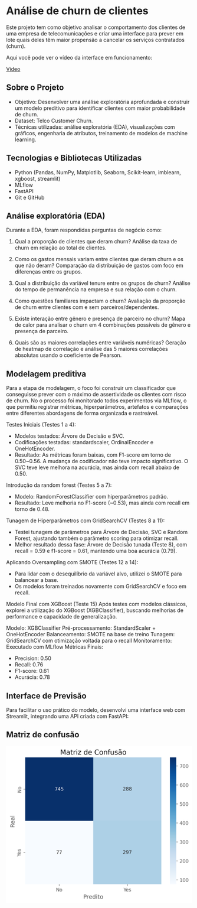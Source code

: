 # Análise de churn de clientes

Este projeto tem como objetivo analisar o comportamento dos clientes de uma empresa de telecomunicações e criar uma interface para prever em lote quais deles têm maior propensão a cancelar os serviços contratados (churn).

Aqui você pode ver o vídeo da interface em funcionamento:

[Vídeo](https://www.linkedin.com/posts/joao-emanuel-7bb2981a4_fiz-algumas-atualiza%C3%A7%C3%B5es-no-meu-%C3%BAltimo-projeto-activity-7354516204541116417-wbsV?utm_source=share&utm_medium=member_desktop&rcm=ACoAAC-9a38B_ih9uTXawvKzjklse66Jn0wYGio)

## Sobre o Projeto
- Objetivo: Desenvolver uma análise exploratória aprofundada e construir um modelo preditivo para identificar clientes com maior probabilidade de churn.
- Dataset: Telco Customer Churn.
- Técnicas utilizadas: análise exploratória (EDA), visualizações com gráficos, engenharia de atributos, treinamento de modelos de machine learning.

## Tecnologias e Bibliotecas Utilizadas
- Python (Pandas, NumPy, Matplotlib, Seaborn, Scikit-learn, imblearn, xgboost, streamlit)
- MLflow
- FastAPI
- Git e GitHub

## Análise exploratória (EDA)
Durante a EDA, foram respondidas perguntas de negócio como:

1. Qual a proporção de clientes que deram churn?
Análise da taxa de churn em relação ao total de clientes.

2. Como os gastos mensais variam entre clientes que deram churn e os que não deram?
Comparação da distribuição de gastos com foco em diferenças entre os grupos.

3. Qual a distribuição da variável tenure entre os grupos de churn?
Análise do tempo de permanência na empresa e sua relação com o churn.

4. Como questões familiares impactam o churn?
Avaliação da proporção de churn entre clientes com e sem parceiros/dependentes.

5. Existe interação entre gênero e presença de parceiro no churn?
Mapa de calor para analisar o churn em 4 combinações possíveis de gênero e presença de parceiro.

6. Quais são as maiores correlações entre variáveis numéricas?
Geração de heatmap de correlação e análise das 5 maiores correlações absolutas usando o coeficiente de Pearson.

## Modelagem preditiva
Para a etapa de modelagem, o foco foi construir um classificador que conseguisse prever com o máximo de assertividade os clientes com risco de churn. No o processo foi monitorado todos experimentos via MLflow, o que permitiu registrar métricas, hiperparâmetros, artefatos e comparações entre diferentes abordagens de forma organizada e rastreável.

Testes Iniciais (Testes 1 a 4):
- Modelos testados: Árvore de Decisão e SVC.
- Codificações testadas: standardscaler, OrdinalEncoder e OneHotEncoder.
- Resultado: As métricas foram baixas, com F1-score em torno de 0.50~0.56. A mudança de codificador não teve impacto significativo. O SVC teve leve melhora na acurácia, mas ainda com recall abaixo de 0.50.

Introdução da random forest (Testes 5 a 7):
- Modelo: RandomForestClassifier com hiperparâmetros padrão.
- Resultado: Leve melhoria no F1-score (~0.53), mas ainda com recall em torno de 0.48.

Tunagem de Hiperparâmetros com GridSearchCV (Testes 8 a 11):
- Testei tunagem de parâmetros para Árvore de Decisão, SVC e Random Forest, ajustando também o parâmetro scoring para otimizar recall.
- Melhor resultado dessa fase: Árvore de Decisão tunada (Teste 8), com recall = 0.59 e f1-score = 0.61, mantendo uma boa acurácia (0.79).

Aplicando Oversampling com SMOTE (Testes 12 a 14):
- Para lidar com o desequilíbrio da variável alvo, utilizei o SMOTE para balancear a base.
- Os modelos foram treinados novamente com GridSearchCV e foco em recall.

Modelo Final com XGBoost (Teste 15)
Após testes com modelos clássicos, explorei a utilização do XGBoost (XGBClassifier), buscando melhorias de performance e capacidade de generalização.

Modelo: XGBClassifier
Pré-processamento: StandardScaler + OneHotEncoder
Balanceamento: SMOTE na base de treino
Tunagem: GridSearchCV com otimização voltada para o recall
Monitoramento: Executado com MLflow
Métricas Finais:
  - Precision: 0.50
  - Recall: 0.76
  - F1-score: 0.61
  - Acurácia: 0.78

## Interface de Previsão
Para facilitar o uso prático do modelo, desenvolvi uma interface web com Streamlit, integrando uma API criada com FastAPI:

## Matriz de confusão

![Matriz de Confusão](CM.png)
